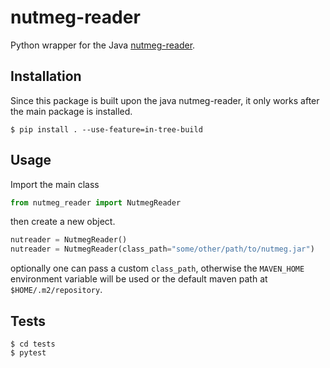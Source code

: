 # nutmeg-reader

Python wrapper for the Java [nutmeg-reader](https://github.com/electronics-and-drives/nutmeg-reader).

## Installation

Since this package is built upon the java nutmeg-reader, it only works after
the main package is installed.

```
$ pip install . --use-feature=in-tree-build 
```

## Usage

Import the main class

```python
from nutmeg_reader import NutmegReader
```

then create a new object.

```python
nutreader = NutmegReader()
nutreader = NutmegReader(class_path="some/other/path/to/nutmeg.jar")
```

optionally one can pass a custom `class_path`, otherwise the `MAVEN_HOME`
environment variable will be used or the default maven path at
`$HOME/.m2/repository`.

## Tests

```
$ cd tests
$ pytest
```
